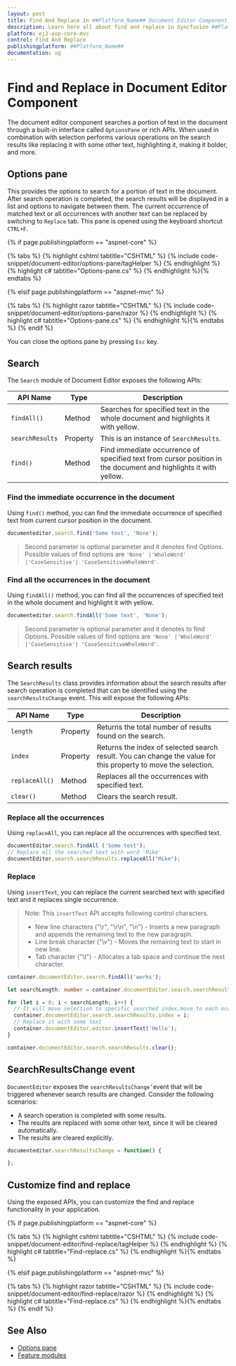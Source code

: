 ```yaml
---
layout: post
title: Find And Replace in ##Platform_Name## Document Editor Component | Syncfusion
description: Learn here all about find and replace in Syncfusion ##Platform_Name## Document Editor component of Syncfusion Essential JS 2 and more.
platform: ej2-asp-core-mvc
control: Find And Replace
publishingplatform: ##Platform_Name##
documentation: ug
---
```



# Find and Replace in Document Editor Component

The document editor component searches a portion of text in the document through a built-in interface called `OptionsPane` or rich APIs. When used in combination with selection performs various operations on the search results like replacing it with some other text, highlighting it, making it bolder, and more.

## Options pane

This provides the options to search for a portion of text in the document. After search operation is completed, the search results will be displayed in a list and options to navigate between them. The current occurrence of matched text or all occurrences with another text can be replaced by switching to `Replace` tab. This pane is opened using the keyboard shortcut `CTRL+F`.

{% if page.publishingplatform == "aspnet-core" %}

{% tabs %}
{% highlight cshtml tabtitle="CSHTML" %}
{% include code-snippet/document-editor/options-pane/tagHelper %}
{% endhighlight %}
{% highlight c# tabtitle="Options-pane.cs" %}
{% endhighlight %}{% endtabs %}

{% elsif page.publishingplatform == "aspnet-mvc" %}

{% tabs %}
{% highlight razor tabtitle="CSHTML" %}
{% include code-snippet/document-editor/options-pane/razor %}
{% endhighlight %}
{% highlight c# tabtitle="Options-pane.cs" %}
{% endhighlight %}{% endtabs %}
{% endif %}



You can close the options pane by pressing `Esc` key.

## Search

The `Search` module of Document Editor exposes the following APIs:

|API Name|Type |Description|
|---|---|---|
|`findAll()` | Method |Searches for specified text in the whole document and highlights it with yellow.|
|`searchResults` |Property |This is an instance of `SearchResults`.|
|`find()` | Method |Find immediate occurrence of specified text from cursor position in the document and highlights it with yellow.|

### Find the immediate occurrence in the document

Using `find()` method, you can find the immediate occurrence of specified text from current cursor position in the document.

```typescript
documenteditor.search.find('Some text', 'None');
```

> Second parameter is optional parameter and it denotes find Options. Possible values of find options are `'None' |'WholeWord' |'CaseSensitive'| 'CaseSensitiveWholeWord'`.

### Find all the occurrences in the document

Using `findAll()` method, you can find all the occurrences of specified text in the whole document and highlight it with yellow.

```typescript
documenteditor.search.findAll('Some text', 'None');
```

> Second parameter is optional parameter and it denotes to find Options. Possible values of find options are `'None' |'WholeWord' |'CaseSensitive'| 'CaseSensitiveWholeWord'`.

## Search results

The `SearchResults` class provides information about the search results after search operation is completed that can be identified using the `searchResultsChange` event. This will expose the following APIs:

|API Name|Type |Description|
|---|---|---|
|`length` |Property|Returns the total number of results found on the search.|
|`index` |Property|Returns the index of selected search result. You can change the value for this property to move the selection.|
|`replaceAll()` |Method|Replaces all the occurrences with specified text.|
|`clear()` |Method|Clears the search result.|

### Replace all the occurrences

Using `replaceAll`, you can replace all the occurrences with specified text.

```typescript
documentEditor.search.findAll ('Some text');
// Replace all the searched text with word 'Mike'
documentEditor.search.searchResults.replaceAll("Mike");  
```

### Replace

Using `insertText`, you can replace the current searched text with specified text and it replaces single occurrence.

>Note: This `insertText` API accepts following control characters.
>* New line characters ("\r", "\r\n", "\n") - Inserts a new paragraph and appends the remaining text to the new paragraph.
>* Line break character ("\v") - Moves the remaining text to start in new line.
>* Tab character ("\t") - Allocates a tab space and continue the next character.

```typescript
container.documentEditor.search.findAll('works');

let searchLength: number = container.documentEditor.search.searchResults.length;

for (let i = 0; i < searchLength; i++) {
  // It will move selection to specific searched index,move to each occurrence one by one
  container.documentEditor.search.searchResults.index = i;
  // Replace it with some text
  container.documentEditor.editor.insertText('Hello');
}

container.documentEditor.search.searchResults.clear();
```

## SearchResultsChange event

`DocumentEditor` exposes the `searchResultsChange’`event that will be triggered whenever search results are changed. Consider the following scenarios:

* A search operation is completed with some results.
* The results are replaced with some other text, since it will be cleared automatically.
* The results are cleared explicitly.

```typescript
documenteditor.searchResultsChange = function() {

};
```

## Customize find and replace

Using the exposed APIs, you can customize the find and replace functionality in your application.

{% if page.publishingplatform == "aspnet-core" %}

{% tabs %}
{% highlight cshtml tabtitle="CSHTML" %}
{% include code-snippet/document-editor/find-replace/tagHelper %}
{% endhighlight %}
{% highlight c# tabtitle="Find-replace.cs" %}
{% endhighlight %}{% endtabs %}

{% elsif page.publishingplatform == "aspnet-mvc" %}

{% tabs %}
{% highlight razor tabtitle="CSHTML" %}
{% include code-snippet/document-editor/find-replace/razor %}
{% endhighlight %}
{% highlight c# tabtitle="Find-replace.cs" %}
{% endhighlight %}{% endtabs %}
{% endif %}



## See Also

* [Options pane](../document-editor/dialog.html#options-pane)
* [Feature modules](../document-editor/feature-module/)
